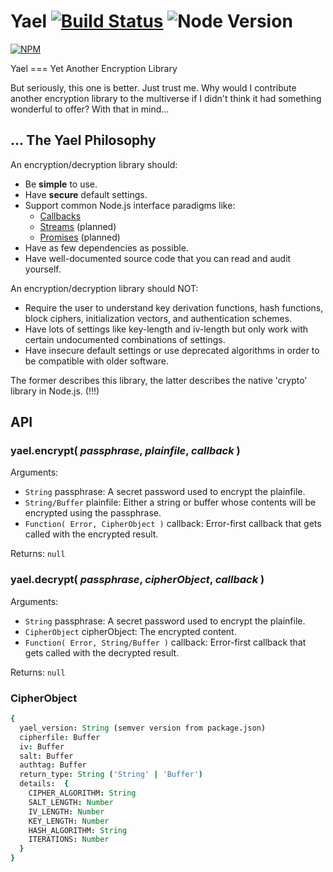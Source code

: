 # Yael [![Build Status](https://travis-ci.org/wmhilton/node-yael.svg?branch=develop)](https://travis-ci.org/wmhilton/node-yael) ![Node Version](https://img.shields.io/badge/node-%3Ev0.11.10-lightgrey.svg)
[![NPM](https://nodei.co/npm/yael.png)](https://nodei.co/npm/yael/)

Yael === Yet Another Encryption Library

But seriously, this one is better. Just trust me. Why would I contribute another encryption library to the multiverse if I didn't think it had something wonderful to offer? With that in mind...

## ... The Yael Philosophy
An encryption/decryption library should:
* Be **simple** to use.
* Have **secure** default settings.
* Support common Node.js interface paradigms like:
  * [Callbacks](http://thenodeway.io/posts/understanding-error-first-callbacks/)
  * [Streams](https://nodejs.org/api/stream.html) (planned)
  * [Promises](https://www.npmjs.com/package/bluebird) (planned)
* Have as few dependencies as possible.
* Have well-documented source code that you can read and audit yourself.

An encryption/decryption library should NOT:
* Require the user to understand key derivation functions, hash functions, block ciphers, initialization vectors, and authentication schemes.
* Have lots of settings like key-length and iv-length but only work with certain undocumented combinations of settings.
* Have insecure default settings or use deprecated algorithms in order to be compatible with older software.

The former describes this library, the latter describes the native 'crypto' library in Node.js. (!!!)

## API
### yael.encrypt( *passphrase*, *plainfile*, *callback* )
Arguments:
* `String` passphrase: A secret password used to encrypt the plainfile.
* `String/Buffer` plainfile: Either a string or buffer whose contents will be encrypted using the passphrase.
* `Function( Error, CipherObject )` callback: Error-first callback that gets called with the encrypted result.

Returns: `null`

### yael.decrypt( *passphrase*, *cipherObject*, *callback* )
Arguments:
* `String` passphrase: A secret password used to encrypt the plainfile.
* `CipherObject` cipherObject: The encrypted content.
* `Function( Error, String/Buffer )` callback: Error-first callback that gets called with the decrypted result.

Returns: `null`

### CipherObject
```coffee
{
  yael_version: String (semver version from package.json)
  cipherfile: Buffer
  iv: Buffer
  salt: Buffer
  authtag: Buffer
  return_type: String ('String' | 'Buffer')
  details:  {
    CIPHER_ALGORITHM: String
    SALT_LENGTH: Number
    IV_LENGTH: Number
    KEY_LENGTH: Number
    HASH_ALGORITHM: String
    ITERATIONS: Number
  }
}
```
